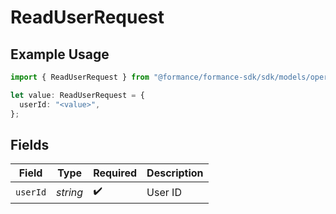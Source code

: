 # ReadUserRequest

## Example Usage

```typescript
import { ReadUserRequest } from "@formance/formance-sdk/sdk/models/operations";

let value: ReadUserRequest = {
  userId: "<value>",
};
```

## Fields

| Field              | Type               | Required           | Description        |
| ------------------ | ------------------ | ------------------ | ------------------ |
| `userId`           | *string*           | :heavy_check_mark: | User ID            |